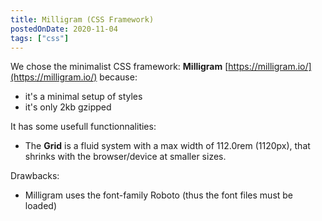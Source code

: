 ```yaml
---
title: Milligram (CSS Framework)
postedOnDate: 2020-11-04
tags: ["css"]
---
```


We chose the minimalist CSS framework: **Milligram** [https://milligram.io/](https://milligram.io/)
because:
- it's a minimal setup of styles
- it's only 2kb gzipped

It has some usefull functionnalities:
- The **Grid** is a fluid system with a max width of 112.0rem (1120px), that shrinks with the browser/device at smaller sizes. 

Drawbacks:
- Milligram uses the font-family Roboto (thus the font files must be loaded)